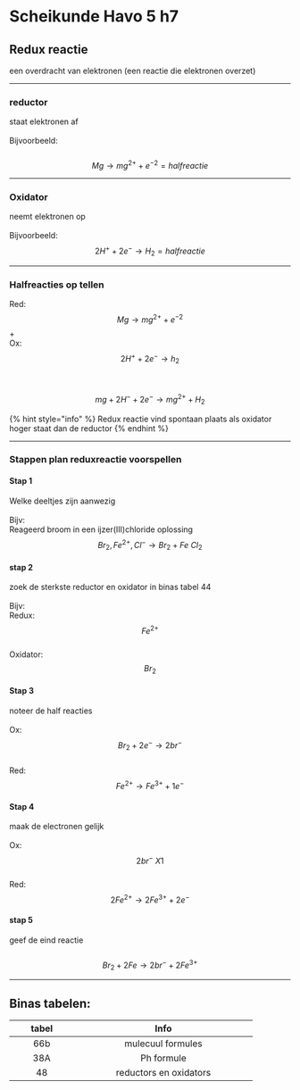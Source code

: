 # Scheikunde Havo 5 h7



## Redux reactie

een overdracht van elektronen (een reactie die elektronen overzet)

***

### reductor

staat elektronen af\
\
Bijvoorbeeld:\
\
$$Mg \rightarrow mg^{2+}+e^{-2}= halfreactie$$

***

### Oxidator

neemt elektronen op\
\
Bijvoorbeeld:\
$$2H^{+}+ 2e^{-} \rightarrow H_{2} = halfreactie$$

***

### Halfreacties op tellen

Red: $$Mg \rightarrow mg^{2+}+e^{-2}$$ +\
Ox: $$2H^{+}+ 2e^{-} \rightarrow h_{2}$$\
\
$$mg +2H^{-} + 2e^{-} \rightarrow mg^{2+}+H_{2}$$

{% hint style="info" %}
Redux reactie vind spontaan plaats als oxidator hoger staat dan de reductor
{% endhint %}

***

### Stappen plan reduxreactie voorspellen

#### Stap 1

Welke deeltjes zijn aanwezig\
\
Bijv:\
Reageerd broom in een ijzer(III)chloride oplossing\
$$Br_{2},Fe^{2+},Cl^{-} \rightarrow Br_{2} + Fe\  Cl_{2}$$

#### stap 2

zoek de sterkste reductor en oxidator in binas tabel 44\
\
Bijv:\
Redux: $$Fe^{2+}$$\
Oxidator: $$Br_{2}$$

#### Stap  3

noteer de half reacties\
\
Ox: $$Br_{2}+2e^{-}\rightarrow 2br^{-}$$\
Red: $$Fe^{2+}\rightarrow Fe^{3+}+1e^{-}$$

#### Stap 4

maak de electronen gelijk\
\
Ox: $$2br^{-} \ X1$$\
Red: $$2Fe^{2+}\rightarrow 2Fe ^{3+}+2e^{-}$$

#### stap 5

geef de eind reactie\
\
$$Br_{2}+2Fe\rightarrow 2br^{-}+ 2 Fe^{3+}$$

***

## Binas tabelen:

<table><thead><tr><th width="100" align="center">tabel</th><th width="304" align="center">Info</th></tr></thead><tbody><tr><td align="center">66b</td><td align="center">mulecuul formules</td></tr><tr><td align="center">38A</td><td align="center">Ph formule</td></tr><tr><td align="center">48</td><td align="center">reductors en oxidators</td></tr></tbody></table>
